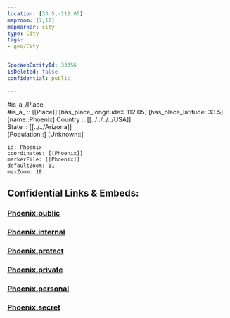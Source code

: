 ```yaml
---
location: [33.5,-112.05] 
mapzoom: [7,12] 
mapmarker: city 
type: City
tags:
- geo/City


SpocWebEntityId: 33356
isDeleted: false
confidential: public

---
```

#is_a_/Place  
#is_a_ :: [[Place]] 
[has_place_longitude::-112.05] 
[has_place_latitude::33.5] 
[name::Phoenix] 
Country :: [[../../../../USA]]  
State :: [[../../Arizona]]  
[Population::] 
[Unknown::] 


```leaflet
id: Phoenix
coordinates: [[Phoenix]] 
markerFile: [[Phoenix]] 
defaultZoom: 11 
maxZoom: 18
```


## Confidential Links & Embeds: 

### [Phoenix.public](/_public/\Earth\Continent\America~North\USA\USA~Mountain\Arizona\counties~Arizona\Maricopa,County\cities~MaricopaPhoenix.public.md) 

### [Phoenix.internal](/_internal/\Earth\Continent\America~North\USA\USA~Mountain\Arizona\counties~Arizona\Maricopa,County\cities~MaricopaPhoenix.internal.md) 

### [Phoenix.protect](/_protect/\Earth\Continent\America~North\USA\USA~Mountain\Arizona\counties~Arizona\Maricopa,County\cities~MaricopaPhoenix.protect.md) 

### [Phoenix.private](/_private/\Earth\Continent\America~North\USA\USA~Mountain\Arizona\counties~Arizona\Maricopa,County\cities~MaricopaPhoenix.private.md) 

### [Phoenix.personal](/_personal/\Earth\Continent\America~North\USA\USA~Mountain\Arizona\counties~Arizona\Maricopa,County\cities~MaricopaPhoenix.personal.md) 

### [Phoenix.secret](/_secret/\Earth\Continent\America~North\USA\USA~Mountain\Arizona\counties~Arizona\Maricopa,County\cities~MaricopaPhoenix.secret.md)

